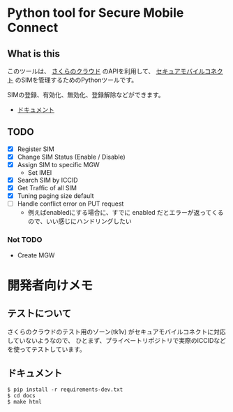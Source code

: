 # Python tool for Secure Mobile Connect

## What is this

このツールは、 [さくらのクラウド](https://cloud.sakura.ad.jp/) のAPIを利用して、
[セキュアモバイルコネクト](https://www.sakura.ad.jp/services/sim/) のSIMを管理するためのPythonツールです。

SIMの登録、有効化、無効化、登録解除などができます。

* [ドキュメント](https://hitsumabushi.github.io/python-sakura-secure-mobile-connect/index.html)

## TODO

* [x] Register SIM
* [x] Change SIM Status (Enable / Disable)
* [x] Assign SIM to specific MGW
  * Set IMEI
* [x] Search SIM by ICCID
* [x] Get Traffic of all SIM
* [x] Tuning paging size default
* [ ] Handle conflict error on PUT request
  * 例えばenabledにする場合に、すでに enabled だとエラーが返ってくるので、いい感じにハンドリングしたい

### **Not** TODO

* Create MGW

# 開発者向けメモ

## テストについて

さくらのクラウドのテスト用のゾーン(tk1v) がセキュアモバイルコネクトに対応していないようなので、
ひとまず、プライベートリポジトリで実際のICCIDなどを使ってテストしています。

## ドキュメント

```
$ pip install -r requirements-dev.txt
$ cd docs
$ make html
```
